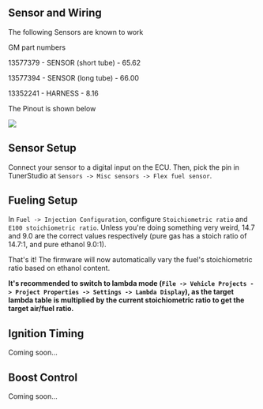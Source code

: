 ## Sensor and Wiring

The following Sensors are known to work

GM part numbers

13577379 - SENSOR (short tube) - 65.62

13577394 - SENSOR (long tube) - 66.00

13352241 - HARNESS - 8.16


The Pinout is shown below

![](https://i.imgur.com/RGOmlZq.png)


## Sensor Setup

Connect your sensor to a digital input on the ECU.  Then, pick the pin in TunerStudio at `Sensors -> Misc sensors -> Flex fuel sensor`.

## Fueling Setup

In `Fuel -> Injection Configuration`, configure `Stoichiometric ratio` and `E100 stoichiometric ratio`.  Unless you're doing something very weird, 14.7 and 9.0 are the correct values respectively (pure gas has a stoich ratio of 14.7:1, and pure ethanol 9.0:1).

That's it! The firmware will now automatically vary the fuel's stoichiometric ratio based on ethanol content.

**It's recommended to switch to lambda mode (`File -> Vehicle Projects -> Project Properties -> Settings -> Lambda Display`), as the target lambda table is multiplied by the current stoichiometric ratio to get the target air/fuel ratio.**

## Ignition Timing

Coming soon...

## Boost Control

Coming soon...